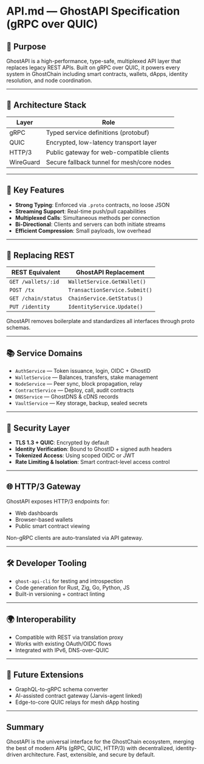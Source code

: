 # API.md — GhostAPI Specification (gRPC over QUIC)

## 🔧 Purpose

GhostAPI is a high-performance, type-safe, multiplexed API layer that replaces legacy REST APIs. Built on gRPC over QUIC, it powers every system in GhostChain including smart contracts, wallets, dApps, identity resolution, and node coordination.

---

## 🧱 Architecture Stack

| Layer     | Role                                       |
| --------- | ------------------------------------------ |
| gRPC      | Typed service definitions (protobuf)       |
| QUIC      | Encrypted, low-latency transport layer     |
| HTTP/3    | Public gateway for web-compatible clients  |
| WireGuard | Secure fallback tunnel for mesh/core nodes |

---

## 🧩 Key Features

* **Strong Typing**: Enforced via `.proto` contracts, no loose JSON
* **Streaming Support**: Real-time push/pull capabilities
* **Multiplexed Calls**: Simultaneous methods per connection
* **Bi-Directional**: Clients and servers can both initiate streams
* **Efficient Compression**: Small payloads, low overhead

---

## 🚀 Replacing REST

| REST Equivalent     | GhostAPI Replacement          |
| ------------------- | ----------------------------- |
| `GET /wallets/:id`  | `WalletService.GetWallet()`   |
| `POST /tx`          | `TransactionService.Submit()` |
| `GET /chain/status` | `ChainService.GetStatus()`    |
| `PUT /identity`     | `IdentityService.Update()`    |

GhostAPI removes boilerplate and standardizes all interfaces through proto schemas.

---

## 📚 Service Domains

* `AuthService` — Token issuance, login, OIDC + GhostID
* `WalletService` — Balances, transfers, stake management
* `NodeService` — Peer sync, block propagation, relay
* `ContractService` — Deploy, call, audit contracts
* `DNSService` — GhostDNS & cDNS records
* `VaultService` — Key storage, backup, sealed secrets

---

## 🔐 Security Layer

* **TLS 1.3 + QUIC**: Encrypted by default
* **Identity Verification**: Bound to GhostID + signed auth headers
* **Tokenized Access**: Using scoped OIDC or JWT
* **Rate Limiting & Isolation**: Smart contract-level access control

---

## 🌐 HTTP/3 Gateway

GhostAPI exposes HTTP/3 endpoints for:

* Web dashboards
* Browser-based wallets
* Public smart contract viewing

Non-gRPC clients are auto-translated via API gateway.

---

## 🛠 Developer Tooling

* `ghost-api-cli` for testing and introspection
* Code generation for Rust, Zig, Go, Python, JS
* Built-in versioning + contract linting

---

## 🌍 Interoperability

* Compatible with REST via translation proxy
* Works with existing OAuth/OIDC flows
* Integrated with IPv6, DNS-over-QUIC

---

## 🧪 Future Extensions

* GraphQL-to-gRPC schema converter
* AI-assisted contract gateway (Jarvis-agent linked)
* Edge-to-core QUIC relays for mesh dApp hosting

---

## Summary

GhostAPI is the universal interface for the GhostChain ecosystem, merging the best of modern APIs (gRPC, QUIC, HTTP/3) with decentralized, identity-driven architecture. Fast, extensible, and secure by default.